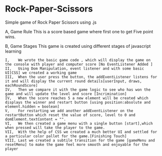 # Rock-Paper-Scissors

Simple game of Rock Paper Scissors using .js

A, Game Rule
This is a score based game where first one to get Five point wins.

B, Game Stages
This game is created using different stages of javascript learning

    I,    We wrote the basic game code , which will display the game on the console with player and computer score [No EventListener Added ]
    II,   Using Dom Manipulation, event listener and with some basic UI[CSS] we created a working game
    III,  When the user press the button, the addEventListener listens for it and will display the current round details[userInput, draws, eachRoundScore]
    IV,   Then we compare it with the game logic to see who has won the game and will update the level and score [Incrimination]
    IV,   When the score reaches 5 a new element will be created which displays the winner and restart button [using position:absolute and element.hidden = boolean]
    V,    For restarting we add another addEventListener on the restartButton which reset the value of score, level to 0 and domElement.textContent = "".
    VI,   We then created a game menu with a single button [start],which when pressed will take the player to the game.
    VII,  With the help of CSS we created a much better UI and settled for a particular color pallet for the game.[Finishing Touch]
    VIII, Last we created a subtile transition for the game [gameMenu and resetMenu] to make the game feel more smooth and enjoyable for the player
